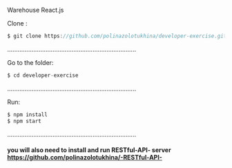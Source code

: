 Warehouse React.js



Clone : 
```javascript
$ git clone https://github.com/polinazolotukhina/developer-exercise.git
```


..........................................................................

Go to the folder:
```javascript
$ cd developer-exercise
```


..........................................................................

Run:
```javascript
$ npm install
$ npm start
```


..........................................................................

 

#### you will also need to install and run RESTful-API- server  https://github.com/polinazolotukhina/-RESTful-API-

